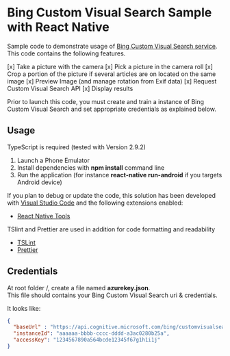 # Bing Custom Visual Search Sample with React Native

Sample code to demonstrate usage of [Bing Custom Visual Search service](https://www.bing.com/partners/developers). This code contains the following features. 

[x] Take a picture with the camera
[x] Pick a picture in the camera roll
[x] Crop a portion of the picture if several articles are on located on the same image
[x] Preview Image (and manage rotation from Exif data)
[x] Request Custom Visual Search API
[x] Display results 

Prior to launch this code, you must create and train a instance of Bing Custom Visual Search and set appropriate credentials as explained below.

## Usage

TypeScript is required (tested with Version 2.9.2)

1. Launch a Phone Emulator
2. Install dependencies with **npm install** command line
3. Run the application (for instance **react-native run-android** if you targets Android device)

If you plan to debug or update the code, this solution has been developed with [Visual Studio Code](https://code.visualstudio.com/) and the following extensions enabled:

- [React Native Tools](https://marketplace.visualstudio.com/items?itemName=vsmobile.vscode-react-native)

TSlint and Prettier are used in addition for code formatting and readability

- [TSLint](https://marketplace.visualstudio.com/items?itemName=eg2.tslint)
- [Prettier](https://marketplace.visualstudio.com/items?itemName=esbenp.prettier-vscode)

## Credentials

At root folder /, create a file named **azurekey.json**.   
This file should contains your Bing Custom Visual Search uri & credentials.

It looks like:
``` json
{
  "baseUrl" : "https://api.cognitive.microsoft.com/bing/customvisualsearch/v1/instances/",
  "instanceId": "aaaaaa-bbbb-cccc-dddd-a3ac0280b25a",
  "accessKey": "1234567890a564bcde12345f67g1h1i1j"
}

```